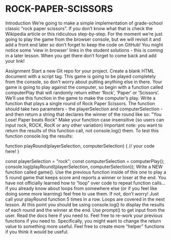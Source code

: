 # ROCK-PAPER-SCISSORS
Introduction We’re going to make a simple implementation of grade-school classic “rock paper scissors”. If you don’t know what that is check the Wikipedia article or this ridiculous step-by-step. For the moment we’re just going to play the game from the browser console, but we will revisit it and add a front end later so don’t forget to keep the code on GitHub! You might notice some ‘view in browser’ links in the student solutions - this is coming in a later lesson. When you get there don’t forget to come back and add your link!

Assignment
Start a new Git repo for your project.
Create a blank HTML document with a script tag. This game is going to be played completely from the console, so don’t worry about putting anything else in there.
Your game is going to play against the computer, so begin with a function called computerPlay that will randomly return either ‘Rock’, ‘Paper’ or ‘Scissors’. We’ll use this function in the game to make the computer’s play.
Write a function that plays a single round of Rock Paper Scissors. The function should take two parameters - the playerSelection and computerSelection - and then return a string that declares the winner of the round like so: "You Lose! Paper beats Rock"
Make your function case insensitive (so users can input rock, ROCK, RocK or any other variation)
Important note: you want to return the results of this function call, not console.log() them. To test this function console.log the results:

function playRound(playerSelection, computerSelection) {
  // your code here!
}

const playerSelection = "rock";
const computerSelection = computerPlay();
console.log(playRound(playerSelection, computerSelection));
Write a NEW function called game(). Use the previous function inside of this one to play a 5 round game that keeps score and reports a winner or loser at the end.
You have not officially learned how to “loop” over code to repeat function calls… if you already know about loops from somewhere else (or if you feel like doing some more learning) feel free to use them. If not, don’t worry! Just call your playRound function 5 times in a row. Loops are covered in the next lesson.
At this point you should be using console.log() to display the results of each round and the winner at the end.
Use prompt() to get input from the user. Read the docs here if you need to.
Feel free to re-work your previous functions if you need to. Specifically, you might want to change the return value to something more useful.
Feel free to create more “helper” functions if you think it would be useful.
